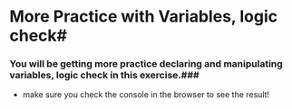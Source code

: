 # More Practice with Variables, logic check#

### You will be getting more practice declaring and manipulating variables, logic check in this exercise.###

- make sure you check the console in the browser to see the result!